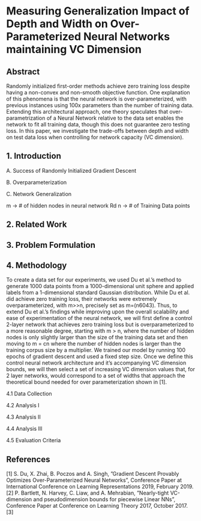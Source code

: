 

# Measuring Generalization Impact of Depth and Width on Over-Parameterized Neural Networks maintaining VC Dimension

## Abstract
Randomly initialized first-order methods achieve zero training loss despite having a non-convex and non-smooth objective function. One explanation of this phenomena is that the neural network is over-parameterized, with previous instances using 100x parameters than the number of training data. Extending this architectural approach, one theory speculates that over-parametrization of a Neural Network relative to the data set enables the network to fit all training data, though this does not guarantee zero testing loss. In this paper, we investigate the trade-offs between depth and width on test data loss when controlling for network capacity (VC dimension).

## 1. Introduction

A. Success of Randomly Initialized Gradient Descent

B. Overparameterization

C. Network Generalization

m → # of hidden nodes in neural network Rd
n → # of Training Data points

## 2. Related Work
## 3. Problem Formulation
## 4. Methodology
To create a data set for our experiments, we used Du et al.’s method to generate 1000 data points from a 1000-dimensional unit sphere and applied labels from a 1-dimensional standard Gaussian distribution. 
While Du et al. did achieve zero training loss, their networks were extremely overparameterized, with m>>n, precisely set as m=(n6043). Thus, to extend Du et al.’s findings while improving upon the overall scalability and ease of experimentation of the neural network, we will first define a control 2-layer network that achieves zero training loss but is overparameterized to a more reasonable degree, starting with m > n, where the number of hidden nodes is only slightly larger than the size of the training data set and then moving to m = cn where the number of hidden nodes is larger than the training corpus size by a multiplier. We trained our model by running 100 epochs of gradient descent and used a fixed step size.
Once we define this control neural network architecture and it’s accompanying VC dimension bounds, we will then select a set of increasing VC dimension values that, for 2 layer networks, would correspond to a set of widths that approach the theoretical bound needed for over parameterization shown in [1].

4.1 Data Collection 

4.2 Analysis I

4.3 Analysis II

4.4 Analysis III

4.5 Evaluation Criteria

## References
[1]  S.  Du,  X.  Zhai,  B.  Poczos  and  A.  Singh,  ”Gradient  Descent  Provably Optimizes Over-Parameterized Neural Networks”, Conference Paper at International  Conference  on  Learning  Representations  2019,  February 2019.
[2]  P.  Bartlett,  N.  Harvey,  C.  Liaw,  and  A.  Mehrabian,  ”Nearly-tight  VC-dimension  and  pseudodimension  bounds  for  piecewise  Linear  NNs”, Conference  Paper  at  Conference  on  Learning  Theory  2017,  October 2017.
[3] 

